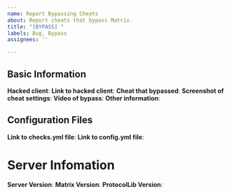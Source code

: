 ```yaml
---
name: Report Bypassing Cheats
about: Report cheats that bypass Matrix.
title: "[BYPASS] "
labels: Bug, Bypass
assignees: ''

---
```


## Basic Information
**Hacked client**: 
**Link to hacked client**: 
**Cheat that bypassed**: 
**Screenshot of cheat settings**: 
**Video of bypass**: 
**Other information**: 

## Configuration Files
**Link to checks.yml file**: 
**Link to config.yml file**: 

# Server Infomation
**Server Version**: 
**Matrix Version**: 
**ProtocolLib Version**:

